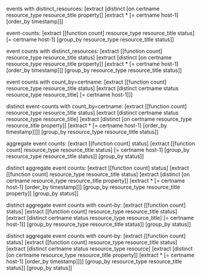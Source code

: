 events with distinct_resources:
    [extract [distinct [on certname resource_type resource_title property]]
      [extract * [= certname host-1] [order_by timestamp]]]

event-counts:
    [extract [[function count] resource_type resource_title status]
      [= certname host-1] [group_by resource_type resource_title status]]

event counts with distinct_resources:
    [extract [[function count] resource_type resource_title status]
      [extract [distinct [on certname resource_type resource_title property]]
        [extract * [= certname host-1] [order_by timestamp]]]
          [group_by resource_type resource_title status]]

event counts with count_by=certname:
    [extract [[function count] resource_type resource_title status]
      [extract [distinct certname status resource_type resource_title]
        [= certname host-1]]]

distinct event-counts with count_by=certname:
    [extract [[function count] resource_type resource_title status]
      [extract [distinct certname status resource_type resource_title]
        [extract [distinct [on certname resource_type resource_title property]]
          [extract * [= certname host-1] [order_by timestamp]]]]
            [group_by resource_type resource_title status]]

aggregate event counts:
    [extract [[function count] status]
      [extract [[function count] resource_type resource_title status]
        [= certname host-1] [group_by resource_type resource_title status]]
      [group_by status]]

distinct aggregate event counts:
    [extract [[function count] status]
      [extract [[function count] resource_type resource_title status]
        [extract [distinct [on certname resource_type resource_title property]]
          [extract * [= certname host-1] [order_by timestamp]]]
        [group_by resource_type resource_title property]]
      [group_by status]]

distinct aggregate event counts with count-by:
    [extract [[function count] status]
      [extract [[function count] resource_type resource_title status]
        [extract [distinct certname status resource_type resource_title]
          [= certname host-1]]
        [group_by resource_type resource_title status]]
      [group_by status]]

distinct aggregate event counts with count-by:
    [extract [[function count] status]
      [extract [[function count] resource_type resource_title status]
        [extract [distinct certname status resource_type resource]
          [extract [distinct [on certname resource_type resource_title property]]
            [extract * [= certname host-1] [order_by timestamp]]]]
        [group_by resource_type resource_title status]]
      [group_by status]]
